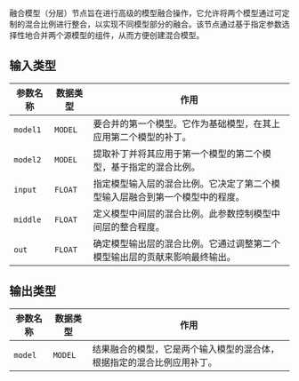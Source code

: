 
融合模型（分层）节点旨在进行高级的模型融合操作，它允许将两个模型通过可定制的混合比例进行整合，以实现不同模型部分的融合。该节点通过基于指定参数选择性地合并两个源模型的组件，从而方便创建混合模型。

## 输入类型

| 参数名称 | 数据类型 | 作用 |
| --- | --- | --- |
| `model1` | `MODEL` | 要合并的第一个模型。它作为基础模型，在其上应用第二个模型的补丁。 |
| `model2` | `MODEL` | 提取补丁并将其应用于第一个模型的第二个模型，基于指定的混合比例。 |
| `input` | `FLOAT` | 指定模型输入层的混合比例。它决定了第二个模型输入层融合到第一个模型中的程度。 |
| `middle` | `FLOAT` | 定义模型中间层的混合比例。此参数控制模型中间层的整合程度。 |
| `out` | `FLOAT` | 确定模型输出层的混合比例。它通过调整第二个模型输出层的贡献来影响最终输出。 |

## 输出类型

| 参数名称 | 数据类型 | 作用 |
| --- | --- | --- |
| `model` | `MODEL` | 结果融合的模型，它是两个输入模型的混合体，根据指定的混合比例应用补丁。 |
